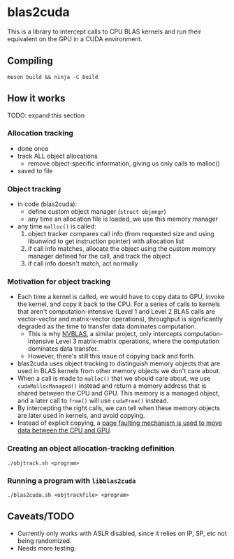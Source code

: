 # blas2cuda

This is a library to intercept calls to CPU BLAS kernels and run their
equivalent on the GPU in a CUDA environment.

## Compiling
```
meson build && ninja -C build
```

## How it works
TODO: expand this section

### Allocation tracking
- done once
- track ALL object allocations
    - remove object-specific information, giving us only calls to malloc()
- saved to file

### Object tracking
- in code (blas2cuda):
    - define custom object manager (`struct objmngr`)
    - any time an allocation file is loaded, we use this memory manager
- any time `malloc()` is called:
    1. object tracker compares call info (from requested size and using
       libunwind to get instruction pointer) with allocation list
    2. if call info matches, allocate the object using the custom memory
       manager defined for the call, and track the object
    3. if call info doesn't match, act normally

### Motivation for object tracking
- Each time a kernel is called, we would have to copy data to GPU, invoke the
  kernel, and copy it back to the CPU. For a series of calls to kernels that
  aren't computation-intensive (Level 1 and Level 2 BLAS calls are vector-vector
  and matrix-vector operations), throughput is significantly degraded as the
  time to transfer data dominates computation.
    - This is why [NVBLAS](https://docs.nvidia.com/cuda/nvblas/index.html), a
      similar project, only intercepts computation-intensive Level 3
      matrix-matrix operations, where the computation dominates data transfer.
    - However, there's still this issue of copying back and forth.
- blas2cuda uses object tracking to distinguish memory objects that are used in
  BLAS kernels from other memory objects we don't care about.
- When a call is made to `malloc()` that we should care about, we use
  `cudaMallocManaged()` instead and return a memory address that is shared
  between the CPU and GPU. This memory is a managed object, and a later call to
  `free()` will use `cudaFree()` instead.
- By intercepting the right calls, we can tell when these memory objects are
  later used in kernels, and avoid copying.
- Instead of explicit copying, a [page faulting mechanism is used to move data
  between the CPU and GPU](https://docs.nvidia.com/cuda/cuda-c-programming-guide/index.html#um-data-migration).

### Creating an object allocation-tracking definition
`./objtrack.sh <program>`

### Running a program with `libblas2cuda`
`./blas2cuda.sh <objtrackfile> <program>`

## Caveats/TODO
- Currently only works with ASLR disabled, since it relies on IP, SP, etc not
  being randomized.
- Needs more testing.

